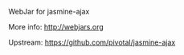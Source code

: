 WebJar for jasmine-ajax

More info: http://webjars.org

Upstream: https://github.com/pivotal/jasmine-ajax
